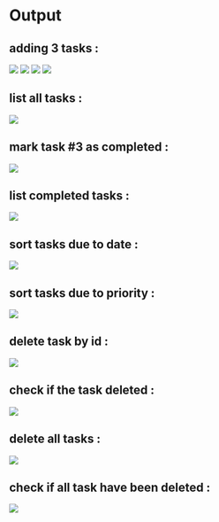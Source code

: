 # Output

## adding 3 tasks :
![](./demo/1.png)
![](./demo/2.png)
![](./demo/3.png)
![](./demo/4.png)

## list all tasks :
![](./demo/5.png)

## mark task #3 as completed :
![](./demo/6.png)

## list completed tasks :
![](./demo/7.png)

## sort tasks due to date :
![](./demo/8.png)

## sort tasks due to priority :
![](./demo/9.png)

## delete task by id :
![](./demo/10.png)

## check if the task deleted :
![](./demo/11.png)

## delete all tasks :
![](./demo/12.png)

## check if all task have been deleted :
![](./demo/13.png)
